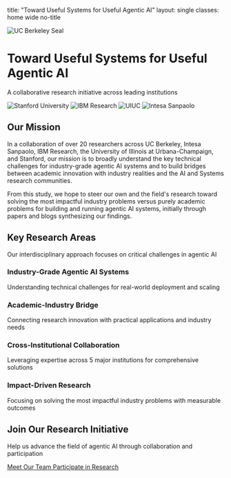﻿title: "Toward Useful Systems for Useful Agentic AI"
layout: single
classes: home wide no-title

<div class="hero-section">
<div class="hero-content">
<div class="hero-logo">
<img src="https://brand.berkeley.edu/wp-content/uploads/2016/10/ucbseal_139_540.png" alt="UC Berkeley Seal" class="berkeley-logo" referrerpolicy="no-referrer" loading="eager">
</div>
<div class="hero-text">
<h1>Toward Useful Systems for Useful Agentic AI</h1>
<p class="hero-subtitle">A collaborative research initiative across leading institutions</p>
</div>
</div>
</div>

<div class="intro-section">
<div class="institution-logos">
<img src="https://upload.wikimedia.org/wikipedia/commons/thumb/8/8c/Stanford_University_logo.svg/512px-Stanford_University_logo.svg.png" alt="Stanford University" class="institution-logo" referrerpolicy="no-referrer" loading="lazy">
<img src="https://upload.wikimedia.org/wikipedia/commons/thumb/5/51/IBM_logo.svg/512px-IBM_logo.svg.png" alt="IBM Research" class="institution-logo" referrerpolicy="no-referrer" loading="lazy">
<img src="https://upload.wikimedia.org/wikipedia/commons/thumb/8/8c/University_of_Illinois_at_Urbana%E2%80%93Champaign_logo.svg/512px-University_of_Illinois_at_Urbana%E2%80%93Champaign_logo.svg.png" alt="UIUC" class="institution-logo" referrerpolicy="no-referrer" loading="lazy">
<img src="https://upload.wikimedia.org/wikipedia/commons/thumb/8/8c/Intesa_Sanpaolo_logo.svg/512px-Intesa_Sanpaolo_logo.svg.png" alt="Intesa Sanpaolo" class="institution-logo" referrerpolicy="no-referrer" loading="lazy">
</div>

<div class="mission-statement">
<h2>Our Mission</h2>
<p>In a collaboration of over 20 researchers across UC Berkeley, Intesa Sanpaolo, IBM Research, the University of Illinois at Urbana-Champaign, and Stanford, our mission is to broadly understand the key technical challenges for industry-grade agentic AI systems and to build bridges between academic innovation with industry realities and the AI and Systems research communities.</p>

<p>From this study, we hope to steer our own and the field's research toward solving the most impactful industry problems versus purely academic problems for building and running agentic AI systems, initially through papers and blogs synthesizing our findings.</p>
</div>
</div>

<div class="research-areas-section">
<div class="section-header">
<h2>Key Research Areas</h2>
<p>Our interdisciplinary approach focuses on critical challenges in agentic AI</p>
</div>

<div class="research-grid">
<div class="research-card">
<div class="research-icon">
<i class="fas fa-industry"></i>
</div>
<h3>Industry-Grade Agentic AI Systems</h3>
<p>Understanding technical challenges for real-world deployment and scaling</p>
</div>

<div class="research-card">
<div class="research-icon">
<i class="fas fa-bridge"></i>
</div>
<h3>Academic-Industry Bridge</h3>
<p>Connecting research innovation with practical applications and industry needs</p>
</div>

<div class="research-card">
<div class="research-icon">
<i class="fas fa-handshake"></i>
</div>
<h3>Cross-Institutional Collaboration</h3>
<p>Leveraging expertise across 5 major institutions for comprehensive solutions</p>
</div>

<div class="research-card">
<div class="research-icon">
<i class="fas fa-bullseye"></i>
</div>
<h3>Impact-Driven Research</h3>
<p>Focusing on solving the most impactful industry problems with measurable outcomes</p>
</div>
</div>
</div>

<div class="cta-section">
<div class="cta-content">
<h2>Join Our Research Initiative</h2>
<p>Help us advance the field of agentic AI through collaboration and participation</p>
<div class="cta-buttons">
<a href="/team/" class="btn btn--primary">
<i class="fas fa-users"></i> Meet Our Team
</a>
<a href="/surveys/" class="btn btn--success">
<i class="fas fa-clipboard-list"></i> Participate in Research
</a>
</div>
</div>
</div>
